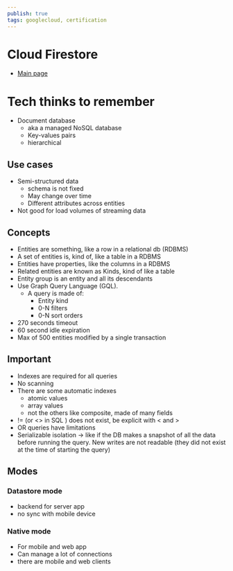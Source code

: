 ```yaml
---
publish: true
tags: googlecloud, certification
---
```


# Cloud Firestore
- [Main page](https://cloud.google.com/firestore)


# Tech thinks to remember
- Document database
	- aka a managed NoSQL database
	- Key-values pairs
	- hierarchical

## Use cases
- Semi-structured data
	- schema is not fixed
	- May change over time
	- Different attributes across entities
- Not good for load volumes of streaming data

## Concepts
- Entities are something, like a row in a relational db (RDBMS)
- A set of entities is, kind of, like a table in a RDBMS
- Entities have properties, like the columns in a RDBMS
- Related entities are known as Kinds, kind of like a table
- Entity group is an entity and all its descendants
- Use Graph Query Language (GQL). 
	- A query is made of:
		- Entity kind
		- 0-N filters
		- 0-N sort orders
- 270 seconds timeout
- 60 second idle expiration
- Max of 500 entities modified by a single transaction

## Important
- Indexes are required for all queries
- No scanning
- There are some automatic indexes
	- atomic values
	- array values
	- not the others like composite, made of many fields  
- != (or <> in SQL ) does not exist, be explicit with < and > 
- OR queries have limitations
- Serializable isolation -> like if the DB makes a snapshot of all the data before running the query. New writes are not readable (they did not exist at the time of starting the query)

## Modes
### Datastore mode
- backend for server app
- no sync with mobile device

### Native mode
- For mobile and web app
- Can manage a lot of connections
- there are mobile and web clients